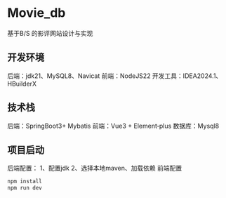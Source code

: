 # Movie_db
基于B/S 的影评网站设计与实现
## 开发环境
后端：jdk21、MySQL8、Navicat
前端：NodeJS22
开发⼯具：IDEA2024.1、HBuilderX
## 技术栈
后端：SpringBoot3+ Mybatis
前端：Vue3 + Element‐plus
数据库：Mysql8
## 项目启动
后端配置：
1、配置jdk
2、选择本地maven、加载依赖
前端配置
```javascript
npm install
npm run dev 

